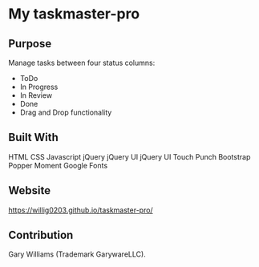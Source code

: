 # My taskmaster-pro

## Purpose
Manage tasks between four status columns:
- ToDo
- In Progress
- In Review
- Done
- Drag and Drop functionality

## Built With
HTML
CSS
Javascript
jQuery
jQuery UI
jQuery UI Touch Punch
Bootstrap
Popper
Moment
Google Fonts

## Website
https://willig0203.github.io/taskmaster-pro/

## Contribution
Gary Williams (Trademark GarywareLLC).